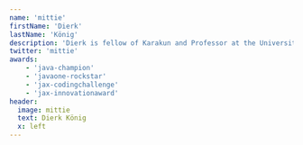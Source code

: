 ```yaml
---
name: 'mittie'
firstName: 'Dierk'
lastName: 'König'
description: 'Dierk is fellow of Karakun and Professor at the University of Applied Sciences and Arts, Northwestern Switzerland. He is the main author of the best-selling book "Groovy in Action". More info under https://dierk.github.io/Home/'
twitter: 'mittie'
awards:
    - 'java-champion'
    - 'javaone-rockstar'
    - 'jax-codingchallenge'
    - 'jax-innovationaward'
header:
  image: mittie
  text: Dierk König
  x: left
---
```

